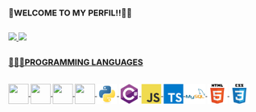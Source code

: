 ### 👋WELCOME TO MY PERFIL!!🥳🥳

##
<div>
<a href="https://github.com/LucasCapucci">
<img height="140em" src="https://github-readme-stats.vercel.app/api?username=lucascapucci&theme=vision-friendly-dark&show_icons=true"/>                     
<img height="140em" src="https://github-readme-stats.vercel.app/api/top-langs/?username=lucascapucci&layout=compact&langs_count=8&theme=vision-friendly-dark"/>
</div>
  
##
  
### 🧑🏻‍💻PROGRAMMING LANGUAGES 

<div style="display: inline_block"><br>
<img align ="center" src="https://cdn.jsdelivr.net/gh/devicons/devicon/icons/linux/linux-original.svg" width="40" height="40"/>
<img align ="center" src="https://cdn.jsdelivr.net/gh/devicons/devicon/icons/bash/bash-original.svg" width="40" height="40" />
<img align ="center" src="https://cdn.jsdelivr.net/gh/devicons/devicon/icons/c/c-original.svg" width="40" height="40"/>
<img align ="center" src="https://cdn.jsdelivr.net/gh/devicons/devicon/icons/java/java-original-wordmark.svg" width="40" height="40"/> 
<img align ="center" src="https://raw.githubusercontent.com/devicons/devicon/master/icons/python/python-original.svg" alt="python" width="40" height="40"/>
<img align ="center" src="https://raw.githubusercontent.com/devicons/devicon/master/icons/csharp/csharp-original.svg" alt="csharp" width="40" height="40"/>
<img align ="center" src="https://raw.githubusercontent.com/devicons/devicon/master/icons/javascript/javascript-original.svg" alt="javascript" width="40" height="40"/> 
<img align ="center" src="https://raw.githubusercontent.com/devicons/devicon/master/icons/typescript/typescript-original.svg" alt="typescript" width="40" height="40"/>  
<img align ="center" src="https://raw.githubusercontent.com/devicons/devicon/master/icons/mysql/mysql-original-wordmark.svg" alt="mysql" width="40" height="40"/>
<img align ="center" src="https://raw.githubusercontent.com/devicons/devicon/master/icons/html5/html5-original-wordmark.svg" alt="html5" width="40" height="40"/> 
<img align ="center" src="https://raw.githubusercontent.com/devicons/devicon/master/icons/css3/css3-original-wordmark.svg" alt="css3" width="40" height="40"/> 
</div>
  
